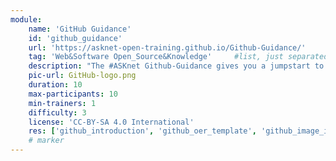 ```yaml
---
module:
    name: 'GitHub Guidance'
    id: 'github_guidance'
    url: 'https://asknet-open-training.github.io/Github-Guidance/'
    tag: 'Web&Software Open_Source&Knowledge'     #list, just separated by blank space, e.g. 'Web Open_Source'
    description: "The #ASKnet Github-Guidance gives you a jumpstart to use Github: Creating repositores, share your ideas/projects and knowledge with others and grow up with your community."
    pic-url: GitHub-logo.png
    duration: 10
    max-participants: 10
    min-trainers: 1
    difficulty: 3
    license: 'CC-BY-SA 4.0 International'
    res: ['github_introduction', 'github_oer_template', 'github_image_integration']       #IDs of the resources. e.g. ['askotec'], or if more: ['askotec', 'ohg']
    # marker
---  
```

